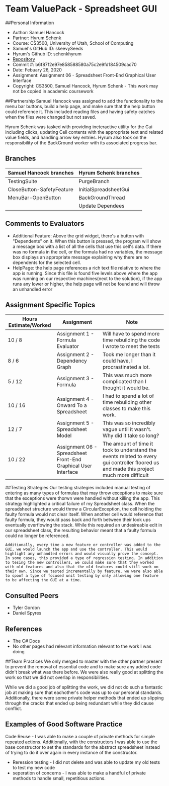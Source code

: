 # Team ValuePack - Spreadsheet GUI

##Personal Information
- Author: Samuel Hancock
- Partner: Hyrum Schenk
- Course: CS3500, University of Utah, School of Computing
- Samuel's GitHub ID: skeevySeeds
- Hyrum's Github ID: schenkhyrum
- [Repository](https://github.com/uofu-cs3500-spring20/assignment-six-completed-spreadsheet-valuepack.git)
- Commit #: b6f87f2e97e858588580a75c2e9fd184509cac70
- Date: Febuary 26, 2020
- Assignment: Assignment 06 - Spreadsheet Front-End Graphical User Interface
- Copyright: CS3500, Samuel Hancock, Hyrum Schenk - This work may not be copied in academic coursework

##Partnership
Samuel Hancock was assigned to add the functionality to the menu bar buttons, build a help page, and
make sure that the help button could reference it. This included reading files and having safety catches
when the files were changed but not saved.

Hyrum Schenk was tasked with providing ineteractive utility for the Gui including clicks, updating Cell contents with 
the appropriate text and related value fields, and handling arrow key entries. Hyrum also took on the responsibility of the
BackGround worker with its associated progress bar.

## Branches
Samuel Hancock branches	|	Hyrum Schenk branches
------------------------|-------------------------
TestingSuite			|	PurgeBranch	
CloseButton-SafetyFeature|	InitialSpreadsheetGui
MenuBar-OpenButton		|	BackGroundThread
						|	Update Dependees


## Comments to Evaluators
- Additional Feature: Above the grid widget, there's a button with "Dependents" on it. When this button is pressed,
the program will show a message box with a list of all the cells that use this cell's data. If there
was no formula in the cell, or the formula had no variables, the message box displays an appropriate message explaining why
there are no dependents for the selected cell.
- HelpPage: the help page references a rich text file relative to where the app is running. Since this file is found five levels above where
the app was running on our respective machines(next to the solution), if the app runs any lower or higher, the help page will not be found and will throw an unhandled error

## Assignment Specific Topics
Hours Estimate/Worked	|	Assignment	|	                     Note
------------------------|---------------|------------------------------
10	/	8	|	Assignment 1 - Formula Evaluator  |   Will have to spend more time rebuilding the code I wrote to meet the tests
8	/	6	|	Assignment 2 - Dependency Graph   |  Took me longer than it could have, I procrastinated a lot.
5	/	12	|	Assignment 3 - Formula			  |	This was much more complicated than I thought it would be.
10	/	16	|	Assignment 4 - Onward To a Spreadsheet|   I had to spend a lot of time rebuilding other classes to make this work.
12 /	7	|	Assignment 5 - Spreadsheet Model	|	This was so incredibly vague until it wasn't. Why did it take so long?
10	/	22	|	Assignment 06 - Spreadsheet Front-End Graphical User Interface	| The amount of time it took to understand the events related to every gui controller floored us and made this project much more difficult

##Testing Strategies
	Our testing strategies included manual testing of entering as many types of formulas that may throw exceptions to make sure that 
	the exceptions were thorwn were handled without killing the app. This strategy highlighted a critical failure of my Spreadsheet class. When the
	spreadsheet structure would throw a CircularException, the cell holding the faulty formula would not clear itself. When another cell would
	reference that faulty formula, they would pass back and forth between their look ups eventually overflowing the stack. While this required
	an undesireable edit in our spreadsheet class, the resulting behavior meant that a faulty formula could no longer be referenced.

	Additionally, every time a new feature or controller was added to the GUI, we would launch the app and use the controller. This would
	highlight any unhandled errors and would visually prove the concept. In some cases, this provided a type of regression testing. In addition
	to tesing the new controllers, we could make sure that they worked with old features and also that the old features could still work on 
	their own. Since we tested incrementally by feature, we were also able to spoof a type of focused unit testing by only allowing one feature
	to be affecting the GUI at a time.

## Consulted Peers
- Tyler Gordon
- Daniel Spyres

## References
- The C# Docs
- No other pages had relevant information relevant to the work I was doing

##Team Practices
We only merged to master with the other partner present to prevent the removal of essential code and to make sure
any added code didn't break what was there before. We were also really good at splitting the work so that we did not overlap
in responsibilities.

While we did a good job of splitting the work, we did not do such a fantastic job at making sure that eachother's code was
up to our personal standards. Additionally, there were some private helper methods that ended up slipping through the cracks 
that ended up being redundant while they did cause conflict. 

## Examples of Good Software Practice
Code Reuse - I was able to make a couple of private methods for simple repeated actions. Additionally, with the constructors
	I was able to use the base constructor to set the standards for the abstract spreadsheet instead of trying to do it over again
	in every instance of the constructor.
- Reression testing - I did not delete and was able to update my old tests to test my new code
- seperation of concerns - I was able to make a handful of private methods to handle small, repetitious actions.


